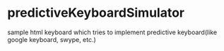 predictiveKeyboardSimulator
===========================

sample html keyboard which tries to implement predictive keyboard(like google keyboard, swype, etc.)
